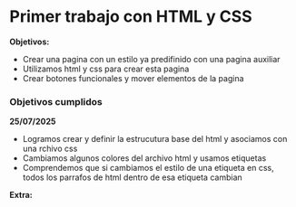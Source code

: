 # Primer trabajo con HTML y CSS
**Objetivos:**
- Crear una pagina con un estilo ya predifinido con una pagina auxiliar
- Utilizamos html y css para crear esta pagina
- Crear botones funcionales y mover elementos de la pagina
### Objetivos cumplidos
**25/07/2025**
- Logramos crear y definir la estrucutura base del html y  asociamos con una rchivo css
- Cambiamos algunos colores del archivo html y usamos etiquetas
- Comprendemos que si cambiamos el estilo de una etiqueta en css, todos los parrafos de html dentro de esa etiqueta cambian

**Extra:**
